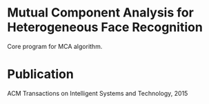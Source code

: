 # Mutual Component Analysis for Heterogeneous Face Recognition
Core program for MCA algorithm.

# Publication
ACM Transactions on Intelligent Systems and Technology, 2015
